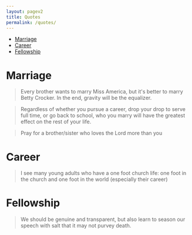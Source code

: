 ```yaml
---
layout: pagev2
title: Quotes
permalink: /quotes/
---
```

- [Marriage](#marriage)
- [Career](#career)
- [Fellowship](#fellowship)

# Marriage

>Every brother wants to marry Miss America, but it's better to marry Betty Crocker. In the end, gravity will be the equalizer.

>Regardless of whether you pursue a career, drop your drop to serve full time, or go back to school, who you marry will have the greatest effect on the rest of your life.

>Pray for a brother/sister who loves the Lord more than you

# Career

>I see many young adults who have a one foot church life: one foot in the church and one foot in the world (especially their career)

# Fellowship

>We should be genuine and transparent, but also learn to season our speech with salt that it may not purvey death.